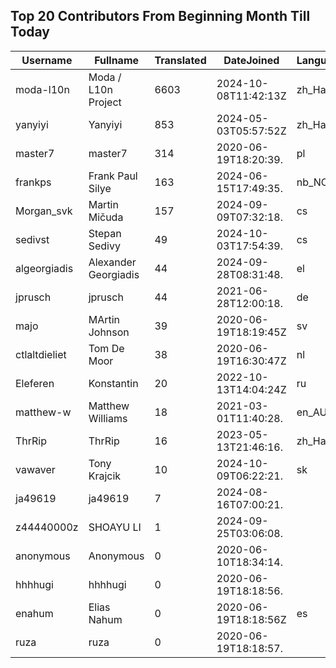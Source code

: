 ## Top 20 Contributors From Beginning Month Till Today ##
|Username|Fullname|Translated|DateJoined|Language|
|--------|--------|----------|----------|-------|
|moda-l10n|Moda / L10n Project|6603|2024-10-08T11:42:13Z|zh_Hant|
|yanyiyi|Yanyiyi|853|2024-05-03T05:57:52Z|zh_Hant|
|master7|master7|314|2020-06-19T18:20:39.|pl|
|frankps|Frank Paul Silye|163|2024-06-15T17:49:35.|nb_NO|
|Morgan_svk|Martin Mičuda|157|2024-09-09T07:32:18.|cs|
|sedivst|Stepan Sedivy|49|2024-10-03T17:54:39.|cs|
|algeorgiadis|Alexander Georgiadis|44|2024-09-28T08:31:48.|el|
|jprusch|jprusch|44|2021-06-28T12:00:18.|de|
|majo|MArtin Johnson|39|2020-06-19T18:19:45Z|sv|
|ctlaltdieliet|Tom De Moor|38|2020-06-19T16:30:47Z|nl|
|Eleferen|Konstantin|20|2022-10-13T14:04:24Z|ru|
|matthew-w|Matthew Williams|18|2021-03-01T11:40:28.|en_AU|
|ThrRip|ThrRip|16|2023-05-13T21:46:16.|zh_Hans|
|vawaver|Tony Krajcik|10|2024-10-09T06:22:21.|sk|
|ja49619|ja49619|7|2024-08-16T07:00:21.||
|z44440000z|SHOAYU LI|1|2024-09-25T03:06:08.||
|anonymous|Anonymous|0|2020-06-10T18:34:14.||
|hhhhugi|hhhhugi|0|2020-06-19T18:18:56.||
|enahum|Elias  Nahum|0|2020-06-19T18:18:56Z|es|
|ruza|ruza|0|2020-06-19T18:18:57.||
